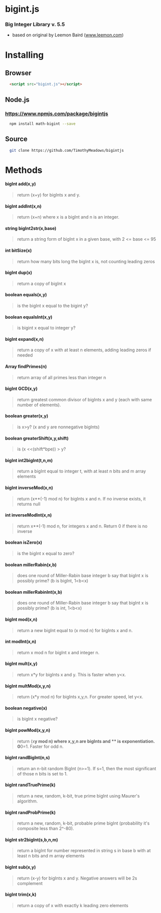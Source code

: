 # bigint.js
### Big Integer Library v. 5.5
* based on original by Leemon Baird (www.leemon.com)

# Installing
## Browser
```html
  <script src="bigint.js"></script>
```
## Node.js
### https://www.npmjs.com/package/bigintjs
```bash
  npm install math-bigint --save
```
## Source
```bash
  git clone https://github.com/TimothyMeadows/bigintjs
```
# Methods
#### bigInt  add(x,y)
> return (x+y) for bigInts x and y.

#### bigInt  addInt(x,n)
> return (x+n) where x is a bigInt and n is an integer.

#### string  bigInt2str(x,base)
> return a string form of bigInt x in a given base, with 2 <= base <= 95

#### int     bitSize(x)
> return how many bits long the bigInt x is, not counting leading zeros

#### bigInt  dup(x)
> return a copy of bigInt x

#### boolean equals(x,y)
> is the bigInt x equal to the bigint y?

#### boolean equalsInt(x,y)         
> is bigint x equal to integer y?

#### bigInt  expand(x,n)            
> return a copy of x with at least n elements, adding leading zeros if needed

#### Array   findPrimes(n)          
> return array of all primes less than integer n

#### bigInt  GCD(x,y)               
> return greatest common divisor of bigInts x and y (each with same number of elements).

#### boolean greater(x,y)           
> is x>y?  (x and y are nonnegative bigInts)

#### boolean greaterShift(x,y,shift)
> is (x <<(shift*bpe)) > y?

#### bigInt  int2bigInt(t,n,m)      
> return a bigInt equal to integer t, with at least n bits and m array elements

#### bigInt  inverseMod(x,n)        
> return (x**(-1) mod n) for bigInts x and n.  If no inverse exists, it returns null

#### int     inverseModInt(x,n)     
> return x**(-1) mod n, for integers x and n.  Return 0 if there is no inverse

#### boolean isZero(x)              
> is the bigInt x equal to zero?

#### boolean millerRabin(x,b)       
> does one round of Miller-Rabin base integer b say that bigInt x is possibly prime? (b is bigInt, 1<b<x)

#### boolean millerRabinInt(x,b)    
> does one round of Miller-Rabin base integer b say that bigInt x is possibly prime? (b is int,    1<b<x)

#### bigInt  mod(x,n)               
> return a new bigInt equal to (x mod n) for bigInts x and n.

#### int     modInt(x,n)            
> return x mod n for bigInt x and integer n.

#### bigInt  mult(x,y)              
> return x*y for bigInts x and y. This is faster when y<x.

#### bigInt  multMod(x,y,n)         
> return (x*y mod n) for bigInts x,y,n.  For greater speed, let y<x.

#### boolean negative(x)            
> is bigInt x negative?

#### bigInt  powMod(x,y,n)          
> return (x**y mod n) where x,y,n are bigInts and ** is exponentiation.  0**0=1. Faster for odd n.

#### bigInt  randBigInt(n,s)        
> return an n-bit random BigInt (n>=1).  If s=1, then the most significant of those n bits is set to 1.

#### bigInt  randTruePrime(k)       
> return a new, random, k-bit, true prime bigInt using Maurer's algorithm.

#### bigInt  randProbPrime(k)       
> return a new, random, k-bit, probable prime bigInt (probability it's composite less than 2^-80).

#### bigInt  str2bigInt(s,b,n,m)    
> return a bigInt for number represented in string s in base b with at least n bits and m array elements

#### bigInt  sub(x,y)               
> return (x-y) for bigInts x and y.  Negative answers will be 2s complement

#### bigInt  trim(x,k)              
> return a copy of x with exactly k leading zero elements
